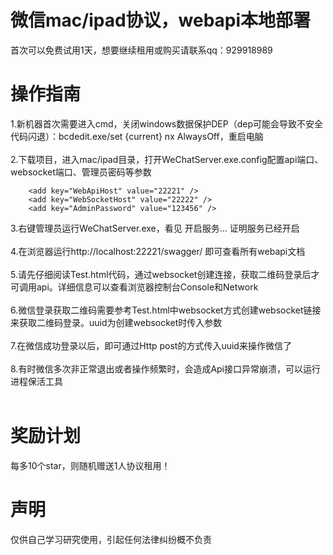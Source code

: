 # 微信mac/ipad协议，webapi本地部署
首次可以免费试用1天，想要继续租用或购买请联系qq：929918989

# 操作指南
1.新机器首次需要进入cmd，关闭windows数据保护DEP（dep可能会导致不安全代码闪退）：bcdedit.exe/set {current} nx AlwaysOff，重启电脑<br/><br/>
2.下载项目，进入mac/ipad目录，打开WeChatServer.exe.config配置api端口、websocket端口、管理员密码等参数
```  
    <add key="WebApiHost" value="22221" />
    <add key="WebSocketHost" value="22222" />
    <add key="AdminPassword" value="123456" />
```
3.右键管理员运行WeChatServer.exe，看见  开启服务... 证明服务已经开启<br/><br/>
4.在浏览器运行http://localhost:22221/swagger/ 即可查看所有webapi文档<br/><br/>
5.请先仔细阅读Test.html代码，通过websocket创建连接，获取二维码登录后才可调用api。详细信息可以查看浏览器控制台Console和Network<br/><br/>
6.微信登录获取二维码需要参考Test.html中websocket方式创建websocket链接来获取二维码登录。uuid为创建websocket时传入参数<br/><br/>
7.在微信成功登录以后，即可通过Http post的方式传入uuid来操作微信了<br/><br/>
8.有时微信多次非正常退出或者操作频繁时，会造成Api接口异常崩溃，可以运行进程保活工具<br/><br/>
# 奖励计划
每多10个star，则随机赠送1人协议租用！
# 声明
仅供自己学习研究使用，引起任何法律纠纷概不负责
